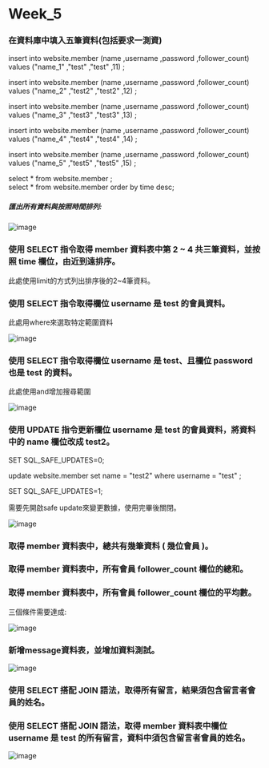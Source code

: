 <h1> Week_5 </h1>



  
<h3> 在資料庫中填入五筆資料(包括要求一測資) </h3>  
insert into website.member (name ,username ,password ,follower_count) values ("name_1" ,"test" ,"test" ,11) ;  
  
insert into website.member (name ,username ,password ,follower_count) values ("name_2" ,"test2" ,"test2" ,12) ;  
  
insert into website.member (name ,username ,password ,follower_count) values ("name_3" ,"test3" ,"test3" ,13) ;  
  
insert into website.member (name ,username ,password ,follower_count) values ("name_4" ,"test4" ,"test4" ,14) ;  
  
insert into website.member (name ,username ,password ,follower_count) values ("name_5" ,"test5" ,"test5" ,15) ;  

select * from website.member ;  
select * from website.member order by time desc;  

<h5>匯出所有資料與按照時間排列:</h5>    

![image](https://nash15963.github.io/wehelp-assignments/week_5/img/img_2.png)

<h3>使用 SELECT 指令取得 member 資料表中第 2 ~ 4 共三筆資料，並按照 time 欄位，由近到遠排序。</h3>  
此處使用limit的方式列出排序後的2~4筆資料。  

<h3>使用 SELECT 指令取得欄位 username 是 test 的會員資料。</h3>  
此處用where來選取特定範圍資料    

![image](https://nash15963.github.io/wehelp-assignments/week_5/img/img_4.png)


<h3>使用 SELECT 指令取得欄位 username 是 test、且欄位 password 也是 test 的資料。</h3>  
此處使用and增加搜尋範圍

![image](https://nash15963.github.io/wehelp-assignments/week_5/img/img_5.png)


<h3>使用 UPDATE 指令更新欄位 username 是 test 的會員資料，將資料中的 name 欄位改成 test2。</h3>
SET SQL_SAFE_UPDATES=0;  

update website.member set name = "test2" where username = "test" ;  

SET SQL_SAFE_UPDATES=1;  

需要先開啟safe update來變更數據，使用完畢後關閉。    

![image](https://nash15963.github.io/wehelp-assignments/week_5/img/img_6.png)


<h3>取得 member 資料表中，總共有幾筆資料 ( 幾位會員 )。</h3>  
<h3>取得 member 資料表中，所有會員 follower_count 欄位的總和。</h3>   
<h3>取得 member 資料表中，所有會員 follower_count 欄位的平均數。</h3>   
三個條件需要達成:  

![image](https://nash15963.github.io/wehelp-assignments/week_5/img/img_7.png)

<h3>新增message資料表，並增加資料測試。</h3>  

![image](https://nash15963.github.io/wehelp-assignments/week_5/img/img_8.png)


<h3>使用 SELECT 搭配 JOIN 語法，取得所有留言，結果須包含留言者會員的姓名。</h3>  
<h3>使用 SELECT 搭配 JOIN 語法，取得 member 資料表中欄位 username 是 test 的所有留言，資料中須包含留言者會員的姓名。</h3>  

![image](https://nash15963.github.io/wehelp-assignments/week_5/img/img_9.png)






